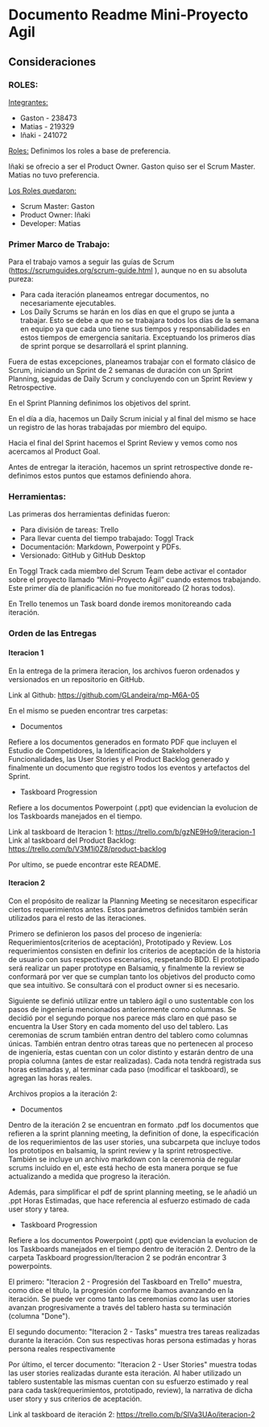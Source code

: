 # Documento Readme Mini-Proyecto Agil
## Consideraciones
### ROLES:

<ins>Integrantes:</ins>
- Gaston - 238473
- Matias - 219329
- Iñaki  - 241072

<ins>Roles:</ins>
Definimos los roles a base de preferencia.

Iñaki se ofrecio a ser el Product Owner.
Gaston quiso ser el Scrum Master.
Matias no tuvo preferencia.

<ins>Los Roles quedaron:</ins>
- Scrum Master: Gaston
- Product Owner: Iñaki
- Developer: Matias

### Primer Marco de Trabajo:
Para el trabajo vamos a seguir las guías de Scrum (https://scrumguides.org/scrum-guide.html
), aunque no en su absoluta pureza:
- Para cada iteración planeamos entregar documentos, no necesariamente ejecutables.
- Los Daily Scrums se harán en los días en que el grupo se junta a trabajar. Esto se debe a que no se trabajara todos los días de la semana en equipo ya que cada uno tiene sus tiempos y responsabilidades en estos tiempos de emergencia sanitaria. Exceptuando los primeros días de sprint porque se desarrollará el sprint planning.

Fuera de estas excepciones, planeamos trabajar con el formato clásico de Scrum, iniciando un Sprint de 2 semanas de duración con un Sprint Planning, seguidas de Daily Scrum y concluyendo con un Sprint Review y Retrospective.

En el Sprint Planning definimos los objetivos del sprint.

En el día a día, hacemos un Daily Scrum inicial y al final del mismo se hace un registro de las horas trabajadas por miembro del equipo.

Hacia el final del Sprint hacemos el Sprint Review y vemos como nos acercamos al Product Goal.

Antes de entregar la iteración, hacemos un sprint retrospective donde re-definimos estos puntos que estamos definiendo ahora.

### Herramientas:
Las primeras dos herramientas definidas fueron:
- Para división de tareas: Trello
- Para llevar cuenta del tiempo trabajado: Toggl Track
- Documentación: Markdown, Powerpoint y PDFs.
- Versionado: GitHub y GitHub Desktop

En Toggl Track cada miembro del Scrum Team debe activar el contador sobre el proyecto llamado “Mini-Proyecto Ágil” cuando estemos trabajando. Este primer día de planificación no fue monitoreado (2 horas todos).

En Trello tenemos un Task board donde iremos monitoreando cada iteración.

### Orden de las Entregas

#### Iteracion 1
En la entrega de la primera iteracion, los archivos fueron ordenados y versionados en un repositorio en GitHub.

Link al Github: https://github.com/GLandeira/mp-M6A-05

En el mismo se pueden encontrar tres carpetas:
- Documentos

Refiere a los documentos generados en formato PDF que incluyen el Estudio de Competidores, la Identificacion de Stakeholders y Funcionalidades, las User Stories y el Product Backlog generado y finalmente un documento que registro todos los eventos y artefactos del Sprint.

- Taskboard Progression

Refiere a los documentos Powerpoint (.ppt) que evidencian la evolucion de los Taskboards  manejados en el tiempo.

Link al taskboard de Iteracion 1: https://trello.com/b/gzNE9Ho9/iteracion-1 
Link al taskboard del Product Backlog: https://trello.com/b/V3M1i0Z8/product-backlog

Por ultimo, se puede encontrar este README.

#### Iteracion 2

Con el propósito de realizar la Planning Meeting se necesitaron especificar ciertos requerimientos antes. Estos parámetros definidos también serán utilizados para el resto de las iteraciones.
 
Primero se definieron los pasos del proceso de ingeniería: Requerimientos(criterios de aceptación), Prototipado y Review. Los requerimientos consisten en definir los criterios de aceptación de la historia de usuario con sus respectivos escenarios, respetando BDD. El prototipado será realizar un paper prototype en Balsamiq, y finalmente la review se conformará  por ver que se cumplan tanto los objetivos del producto como que sea intuitivo. Se consultará con el product owner si es necesario.
 
Siguiente se definió utilizar entre un tablero ágil o uno sustentable con los pasos de ingeniería mencionados anteriormente como columnas. Se decidió por el segundo porque nos parece más claro en qué paso se encuentra la User Story en cada momento del uso del tablero.
Las ceremonias de scrum también entran dentro del tablero como columnas únicas. También entran dentro otras tareas que no pertenecen al proceso de ingeniería, estas cuentan con un color distinto y estarán dentro de una propia columna (antes de estar realizadas). Cada nota tendrá registrada sus horas estimadas y, al terminar cada paso (modificar el taskboard), se agregan las horas reales.
 
Archivos propios a la iteración 2:
 
- Documentos
 
Dentro de la iteración 2 se encuentran en formato .pdf los documentos que refieren a la sprint planning meeting, la definition of done, la especificación de los requerimientos de las user stories, una subcarpeta que incluye todos los prototipos en balsamiq, la sprint review y la sprint retrospective. También se incluye un archivo markdown con la ceremonia de regular scrums incluido en el, este está hecho de esta manera porque se fue actualizando a medida que progreso la iteración.
 
Además, para simplificar el pdf de sprint planning meeting, se le añadió un .ppt Horas Estimadas, que hace referencia al esfuerzo estimado de cada user story y tarea.
 
- Taskboard Progression

Refiere a los documentos Powerpoint (.ppt) que evidencian la evolucion de los Taskboards  manejados en el tiempo dentro de iteración 2.
Dentro de la carpeta Taskboard progression/Iteracion 2 se podrán encontrar 3 powerpoints.
 
El primero: "Iteracion 2 - Progresión del Taskboard en Trello" muestra, como dice el título, la progresión conforme íbamos avanzando en la iteración. Se puede ver como tanto las ceremonias como las user stories  avanzan progresivamente a través del tablero hasta su terminación (columna "Done").
 
El segundo documento: "Iteracion 2 - Tasks" muestra tres tareas realizadas durante la iteración. Con sus respectivas horas persona estimadas y horas persona reales respectivamente
 
Por último, el tercer documento: "Iteracion 2 - User Stories" muestra todas las user stories realizadas durante esta iteración. Al haber utilizado un tablero sustentable las mismas cuentan con su esfuerzo estimado y real para cada task(requerimientos, prototipado, review), la narrativa de dicha user story y sus criterios de aceptación.


Link al taskboard de iteración 2: https://trello.com/b/SIVa3UAo/iteracion-2
